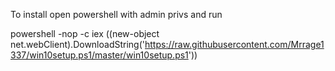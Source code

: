 To install open powershell with admin privs and run

powershell -nop -c iex ((new-object net.webClient).DownloadString('https://raw.githubusercontent.com/Mrrage1337/win10setup.ps1/master/win10setup.ps1'))
